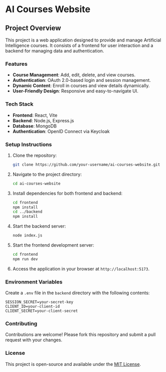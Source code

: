 # AI Courses Website

## Project Overview
This project is a web application designed to provide and manage Artificial Intelligence courses. It consists of a frontend for user interaction and a backend for managing data and authentication.

### Features
- **Course Management**: Add, edit, delete, and view courses.
- **Authentication**: OAuth 2.0-based login and session management.
- **Dynamic Content**: Enroll in courses and view details dynamically.
- **User-Friendly Design**: Responsive and easy-to-navigate UI.

### Tech Stack
- **Frontend**: React, Vite
- **Backend**: Node.js, Express.js
- **Database**: MongoDB
- **Authentication**: OpenID Connect via Keycloak

### Setup Instructions
1. Clone the repository:
   ```bash
   git clone https://github.com/your-username/ai-courses-website.git
   ```

2. Navigate to the project directory:
   ```bash
   cd ai-courses-website
   ```

3. Install dependencies for both frontend and backend:
   ```bash
   cd frontend
   npm install
   cd ../backend
   npm install
   ```

4. Start the backend server:
   ```bash
   node index.js
   ```

5. Start the frontend development server:
   ```bash
   cd frontend
   npm run dev
   ```

6. Access the application in your browser at `http://localhost:5173`.

### Environment Variables
Create a `.env` file in the `backend` directory with the following contents:
```
SESSION_SECRET=your-secret-key
CLIENT_ID=your-client-id
CLIENT_SECRET=your-client-secret
```

### Contributing
Contributions are welcome! Please fork this repository and submit a pull request with your changes.

### License
This project is open-source and available under the [MIT License](LICENSE).